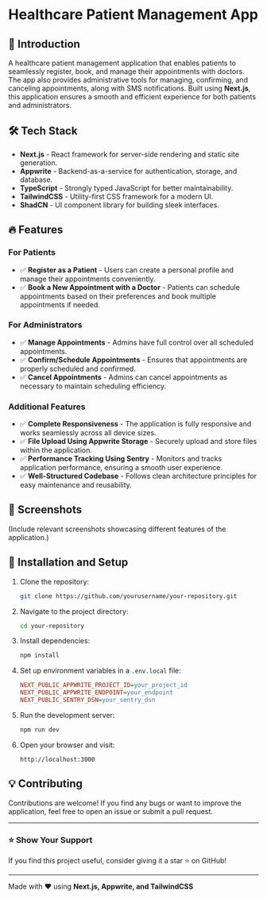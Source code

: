 # Healthcare Patient Management App

## 🚀 Introduction

A healthcare patient management application that enables patients to seamlessly register, book, and manage their appointments with doctors. The app also provides administrative tools for managing, confirming, and canceling appointments, along with SMS notifications. Built using **Next.js**, this application ensures a smooth and efficient experience for both patients and administrators.

## 🛠 Tech Stack

- **Next.js** - React framework for server-side rendering and static site generation.
- **Appwrite** - Backend-as-a-service for authentication, storage, and database.
- **TypeScript** - Strongly typed JavaScript for better maintainability.
- **TailwindCSS** - Utility-first CSS framework for a modern UI.
- **ShadCN** - UI component library for building sleek interfaces.

## 🔥 Features

### For Patients

- ✅ **Register as a Patient** - Users can create a personal profile and manage their appointments conveniently.
- ✅ **Book a New Appointment with a Doctor** - Patients can schedule appointments based on their preferences and book multiple appointments if needed.

### For Administrators

- ✅ **Manage Appointments** - Admins have full control over all scheduled appointments.
- ✅ **Confirm/Schedule Appointments** - Ensures that appointments are properly scheduled and confirmed.
- ✅ **Cancel Appointments** - Admins can cancel appointments as necessary to maintain scheduling efficiency.

### Additional Features

- ✅ **Complete Responsiveness** - The application is fully responsive and works seamlessly across all device sizes.
- ✅ **File Upload Using Appwrite Storage** - Securely upload and store files within the application.
- ✅ **Performance Tracking Using Sentry** - Monitors and tracks application performance, ensuring a smooth user experience.
- ✅ **Well-Structured Codebase** - Follows clean architecture principles for easy maintenance and reusability.

## 📸 Screenshots

(Include relevant screenshots showcasing different features of the application.)

## 📌 Installation and Setup

1. Clone the repository:
   ```bash
   git clone https://github.com/yourusername/your-repository.git
   ```
2. Navigate to the project directory:
   ```bash
   cd your-repository
   ```
3. Install dependencies:
   ```bash
   npm install
   ```
4. Set up environment variables in a `.env.local` file:
   ```ini
   NEXT_PUBLIC_APPWRITE_PROJECT_ID=your_project_id
   NEXT_PUBLIC_APPWRITE_ENDPOINT=your_endpoint
   NEXT_PUBLIC_SENTRY_DSN=your_sentry_dsn
   ```
5. Run the development server:
   ```bash
   npm run dev
   ```
6. Open your browser and visit:
   ```
   http://localhost:3000
   ```

## 💡 Contributing

Contributions are welcome! If you find any bugs or want to improve the application, feel free to open an issue or submit a pull request.

---

### ⭐ Show Your Support

If you find this project useful, consider giving it a star ⭐ on GitHub!

---

Made with ❤️ using **Next.js, Appwrite, and TailwindCSS**
